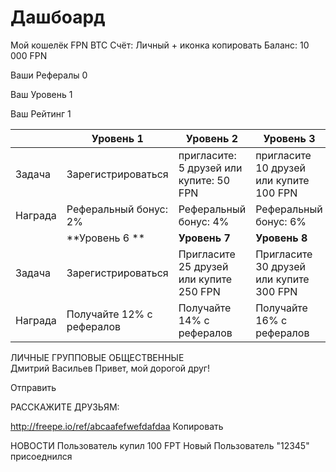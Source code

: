 # Дашбоард

Мой кошелёк
FPN	BTC
Счёт: Личный + иконка копировать
Баланс: 10 000 FPN

Ваши Рефералы
0

Ваш Уровень
1

Ваш Рейтинг
1


|  | Уровень 1 | Уровень 2 | Уровень 3 | Уровень 4 |
| -- | -- | -- | -- | -- |
| Задача | Зарегистрироваться | пригласите: 5 друзей или купите: 50 FPN | пригласите 10 друзей или купите 100 FPN | Пригласите 15 друзей или купите 150 FPN | Пригласите 20 друзей или купите 200 FPN |
| Награда | Реферальный бонус: 2% | Реферальный бонус: 4% |  Реферальный бонус: 6% |  Реферальный бонус: 8% |  Реферальный бонус: 10% |
|  | **Уровень 6 ** | **Уровень 7** | **Уровень 8** | **Уровень 9** | **Уровень 10** |
| Задача | Зарегистрироваться | Пригласите 25 друзей или купите 250 FPN | Пригласите 30 друзей или купите 300 FPN | Пригласите 35 друзей или купите 350 FPN | Пригласите 40 друзей или купите 400 FPN |
| Награда | Получайте 12% с рефералов | Получайте 14% с рефералов | Получайте 16% с рефералов | Получайте 18% с рефералов | Получайте 20% с рефералов |


ЛИЧНЫЕ ГРУППОВЫЕ ОБЩЕСТВЕННЫЕ  
Дмитрий Васильев
Привет, мой дорогой друг!

Отправить


РАССКАЖИТЕ ДРУЗЬЯМ:

http://freepe.io/ref/abcaafefwefdafdaa
 Копировать
      
НОВОСТИ
Пользователь купил 100 FPT
Новый Пользователь "12345" 
присоеднился
